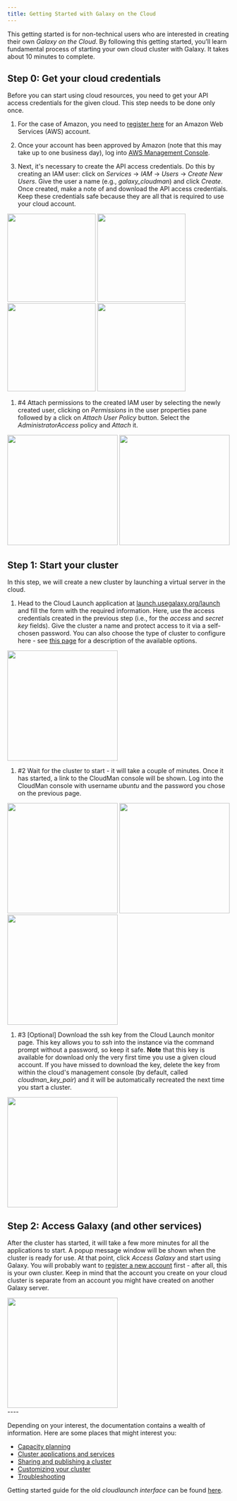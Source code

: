 ```yaml
---
title: Getting Started with Galaxy on the Cloud
---
```

<slot name="/cloudman/header" />



This getting started is for non-technical users who are interested in creating their own *Galaxy on the Cloud*. By following this getting started, you’ll learn fundamental process of starting your own cloud cluster with Galaxy. It takes about 10 minutes to complete.

## Step 0: Get your cloud credentials

Before you can start using cloud resources, you need to get your API access credentials for the given cloud. This step needs to be done only once.

1. For the case of Amazon, you need to [register here](http://aws.amazon.com/) for an Amazon Web Services (AWS) account.

1. Once your account has been approved by Amazon (note that this may take up to one business day), log into [AWS Management Console](https://console.aws.amazon.com/console).

1. Next, it's necessary to create the API access credentials. Do this by creating an IAM user: click on *Services* → *IAM* → *Users* → *Create New Users*. Give the user a name (e.g., *galaxy_cloudman*) and click *Create*. Once created, make a note of and download the API access credentials. Keep these credentials safe because they are all that is required to use your cloud account.

<div class='center'> 
<a href='http://i.imgur.com/PKLI8Gh.png'><img src="http://i.imgur.com/PKLI8Gh.png" alt="" width=200 /></a>
<a href='http://i.imgur.com/IxMqWkl.png'><img src="http://i.imgur.com/IxMqWkl.png" alt="" width=200 /></a>
<a href='http://i.imgur.com/yFL6QRA.png'><img src="http://i.imgur.com/yFL6QRA.png" alt="" width=200 /></a>
<a href='http://i.imgur.com/G81G4Cq.png'><img src="http://i.imgur.com/G81G4Cq.png" alt="" width=200 /></a>
</div>

1. #4 Attach permissions to the created IAM user by selecting the newly created user, clicking on *Permissions* in the user properties pane followed by a click on *Attach User Policy* button. Select the *AdministratorAccess* policy and *Attach* it.

<div class='center'>
<a href='http://i.imgur.com/xSMM43X.png'><img src="http://i.imgur.com/xSMM43X.png" alt="" width=250 /></a>
<a href='http://i.imgur.com/2G2UXf6.png'><img src="http://i.imgur.com/2G2UXf6.png" alt="" width=250 /></a>
</div>

## Step 1: Start your cluster

In this step, we will create a new cluster by launching a virtual server in the cloud.

1. Head to the Cloud Launch application at [launch.usegalaxy.org/launch](https://launch.usegalaxy.org/launch) and fill the form with the required information. Here, use the access credentials created in the previous step (i.e., for the *access* and *secret key* fields). Give the cluster a name and protect access to it via a self-chosen password. You can also choose the type of cluster to configure here - see [this page](/cloudman/cluster-types/) for a description of the available options.

<div class='center'>
<a href='http://i.imgur.com/zf9mzXf.png'><img src="http://i.imgur.com/zf9mzXf.png" alt="" width=250 /></a>
</div>

1. #2 Wait for the cluster to start - it will take a couple of minutes. Once it has started, a link to the CloudMan console will be shown. Log into the CloudMan console with username *ubuntu* and the password you chose on the previous page.

<div class='center'>
<a href='http://i.imgur.com/nl9oL3Y.png'><img src="http://i.imgur.com/nl9oL3Y.png" alt="" width=250 /></a>
<a href='http://i.imgur.com/AR767DR.png'><img src="http://i.imgur.com/AR767DR.png" alt="" width=250 /></a>
<a href='http://i.imgur.com/rYCIOyo.png'><img src="http://i.imgur.com/rYCIOyo.png" alt="" width=250 /></a>
</div>

1. #3 [Optional] Download the ssh key from the Cloud Launch monitor page. This key allows you to *ssh* into the instance via the command prompt without a password, so keep it safe. **Note** that this key is available for download only the very first time you use a given cloud account. If you have missed to download the key, delete the key from within the cloud's management console (by default, called *cloudman_key_pair*) and it will be automatically recreated the next time you start a cluster.

<div class='center'>
<a href='http://i.imgur.com/GOFLRuj.png'><img src="http://i.imgur.com/GOFLRuj.png" alt="" width=250 /></a>
</div>
 
## Step 2: Access Galaxy (and other services)

After the cluster has started, it will take a few more minutes for all the applications to start. A popup message window will be shown when the cluster is ready for use. At that point, click *Access Galaxy* and start using Galaxy. You will probably want to [register a new account](https://vimeo.com/75925027) first - after all, this is your own cluster. Keep in mind that the account you create on your cloud cluster is separate from an account you might have created on another Galaxy server.

<div class='center'>
<a href='http://i.imgur.com/x1neAq1.png'><img src="http://i.imgur.com/x1neAq1.png" alt="" width=250 /></a>
</div>
----

Depending on your interest, the documentation contains a wealth of information. Here are some places that might interest you:
* [Capacity planning](/cloudman/capacity-planning/)
* [Cluster applications and services](/cloudman/services/)
* [Sharing and publishing a cluster](/cloudman/sharing/)
* [Customizing your cluster](/cloudman/CustomizeGalaxyCloud/)
* [Troubleshooting](/cloudman/troubleshooting/)

Getting started guide for the old *cloudlaunch interface* can be found [here](/cloudman/getting-started/pre201509/).
